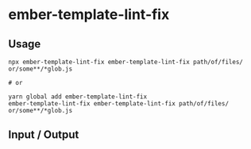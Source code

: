 # ember-template-lint-fix


## Usage

```
npx ember-template-lint-fix ember-template-lint-fix path/of/files/ or/some**/*glob.js

# or

yarn global add ember-template-lint-fix
ember-template-lint-fix ember-template-lint-fix path/of/files/ or/some**/*glob.js
```

## Input / Output

<!--FIXTURES_TOC_START-->
<!--FIXTURES_TOC_END-->

<!--FIXTURES_CONTENT_START-->
<!--FIXTURES_CONTENT_END-->
